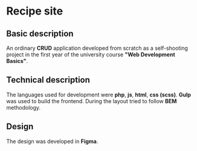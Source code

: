 # Recipe site

## Basic description
An ordinary <b>CRUD</b> application developed from scratch as a self-shooting project in the first year of the university course <b>"Web Development Basics"</b>.

## Technical description
The languages used for development were <b>php</b>, <b>js</b>, <b>html</b>, <b>css (scss)</b>. 
<b>Gulp</b> was used to build the frontend. During the layout tried to follow <b>BEM</b> methodology.


## Design

The design was developed in <b>Figma</b>.
